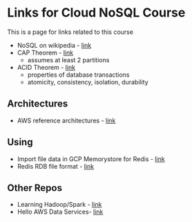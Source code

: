 #  Links for Cloud NoSQL Course

This is a page for links related to this course

- NoSQL on wikipedia - [link](https://en.wikipedia.org/wiki/NoSQL)
- CAP Theorem - [link](https://en.wikipedia.org/wiki/CAP_theorem)
    - assumes at least 2 partitions
- ACID Theorem - [link](https://en.wikipedia.org/wiki/ACID)
    - properties of database transactions
    - atomicity, consistency, isolation, durability

## Architectures

- AWS reference architectures - [link](https://aws.amazon.com/architecture)

## Using
- Import file data in GCP Memorystore for Redis - [link](https://cloud.google.com/memorystore/docs/redis/import-data)
- Redis RDB file format - [link](https://github.com/sripathikrishnan/redis-rdb-tools/wiki/Redis-RDB-Dump-File-Format)

## Other Repos

- Learning Hadoop/Spark - [link](https://github.com/lynnlangit/learning-hadoop-and-spark)
- Hello AWS Data Services- [link](https://github.com/lynnlangit/Hello-AWS-Data-Services)